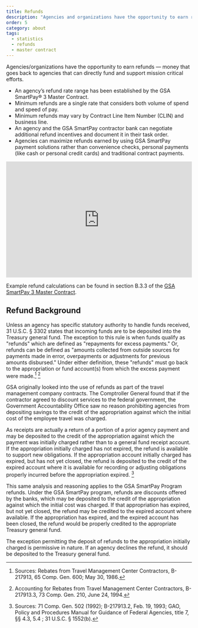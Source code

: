 ```yaml
---
title: Refunds
description: "Agencies and organizations have the opportunity to earn refunds that can directly fund and support mission critical efforts."
order: 5
category: about
tags:
  - statistics
  - refunds
  - master contract
---
```


Agencies/organizations have the opportunity to earn refunds — money that goes back to agencies that can directly fund and support mission critical efforts.

- An agency’s refund rate range has been established by the GSA SmartPay® 3 Master Contract.
- Minimum refunds are a single rate that considers both volume of spend and speed of pay.
- Minimum refunds may vary by Contract Line Item Number (CLIN) and business line.  
- An agency and the GSA SmartPay contractor bank can negotiate additional refund incentives and document it in their task order.  
- Agencies can maximize refunds earned by using GSA SmartPay payment solutions rather than convenience checks, personal payments (like cash or personal credit cards) and traditional contract payments.

<iframe width="100%" height="315" src="https://www.youtube.com/embed/5iYRruEPUNM?rel=0" title="YouTube video player" frameborder="0" allow="accelerometer; autoplay; clipboard-write; encrypted-media; gyroscope; picture-in-picture; web-share" allowfullscreen></iframe>

Example refund calculations can be found in section B.3.3 of the [GSA SmartPay 3 Master Contract](master-contract/).

## Refund Background

Unless an agency has specific statutory authority to handle funds received, 31 U.S.C. § 3302 states that incoming funds are to be deposited into the Treasury general fund. The exception to this rule is when funds qualify as "refunds" which are defined as "repayments for excess payments." Or, refunds can be defined as "amounts collected from outside sources for payments made in error, overpayments or adjustments for previous amounts disbursed." Under either definition, these "refunds" must go back to the appropriation or fund account(s) from which the excess payment were made.[^1] [^2]

[^1]: Sources: Rebates from Travel Management Center Contractors, B-217913, 65 Comp. Gen. 600; May 30, 1986.
[^2]: Accounting for Rebates from Travel Management Center Contractors, B-217913.3, 73 Comp. Gen. 210, June 24, 1994.  

GSA originally looked into the use of refunds as part of the travel management company contracts. The Comptroller General found that if the contractor agreed to discount services to the federal government, the Government Accountability Office saw no reason prohibiting agencies from depositing savings to the credit of the appropriation against which the initial cost of the employee travel was charged.

As receipts are actually a return of a portion of a prior agency payment and may be deposited to the credit of the appropriation against which the payment was initially charged rather than to a general fund receipt account. If the appropriation initially charged has not expired, the refund is available to support new obligations. If the appropriation account initially charged has expired, but has not yet closed, the refund is deposited to the credit of the expired account where it is available for recording or adjusting obligations properly incurred before the appropriation expired. [^3]

[^3]: Sources:  71 Comp. Gen. 502 (1992); B-217913.2, Feb. 19, 1993; GAO, Policy and Procedures Manual for Guidance of Federal Agencies, title 7, §§ 4.3, 5.4 ; 31 U.S.C. § 1552(b).

This same analysis and reasoning applies to the GSA SmartPay Program refunds. Under the GSA SmartPay program, refunds are discounts offered by the banks, which may be deposited to the credit of the appropriation against which the initial cost was charged. If that appropriation has expired, but not yet closed, the refund may be credited to the expired account where available. If the appropriation has expired, and the expired account has been closed, the refund would be properly credited to the appropriate Treasury general fund.

The exception permitting the deposit of refunds to the appropriation initially charged is permissive in nature. If an agency declines the refund, it should be deposited to the Treasury general fund.
